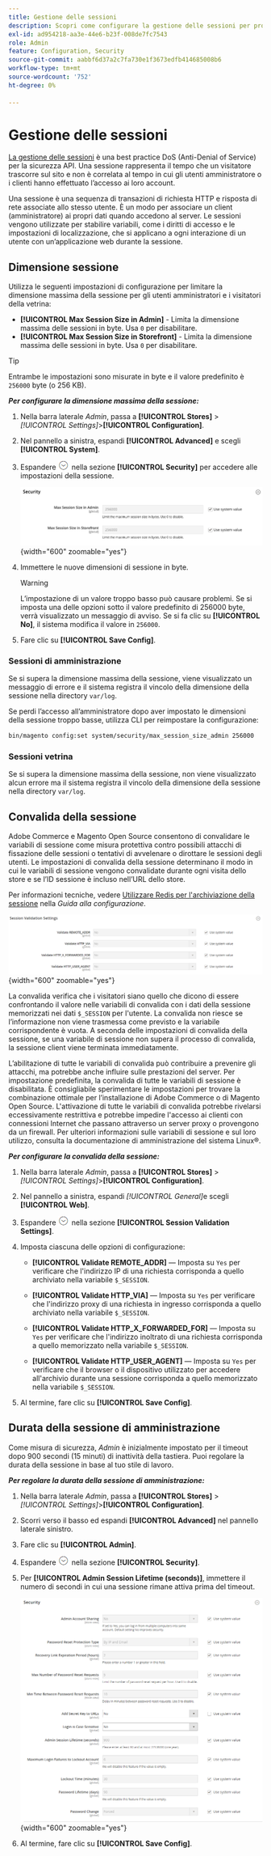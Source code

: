 ```yaml
---
title: Gestione delle sessioni
description: Scopri come configurare la gestione delle sessioni per proteggere l’amministratore e la vetrina.
exl-id: ad954218-aa3e-44e6-b23f-008de7fc7543
role: Admin
feature: Configuration, Security
source-git-commit: aabbf6d37a2c7fa730e1f3673edfb414685008b6
workflow-type: tm+mt
source-wordcount: '752'
ht-degree: 0%

---
```


# Gestione delle sessioni

[La gestione delle sessioni](https://cheatsheetseries.owasp.org/cheatsheets/Session_Management_Cheat_Sheet.html) è una best practice DoS (Anti-Denial of Service) per la sicurezza API. Una sessione rappresenta il tempo che un visitatore trascorre sul sito e non è correlata al tempo in cui gli utenti amministratore o i clienti hanno effettuato l’accesso ai loro account.

Una sessione è una sequenza di transazioni di richiesta HTTP e risposta di rete associate allo stesso utente. È un modo per associare un client (amministratore) ai propri dati quando accedono al server. Le sessioni vengono utilizzate per stabilire variabili, come i diritti di accesso e le impostazioni di localizzazione, che si applicano a ogni interazione di un utente con un’applicazione web durante la sessione.

## Dimensione sessione

Utilizza le seguenti impostazioni di configurazione per limitare la dimensione massima della sessione per gli utenti amministratori e i visitatori della vetrina:

- **[!UICONTROL Max Session Size in Admin]** - Limita la dimensione massima delle sessioni in byte. Usa `0` per disabilitare.
- **[!UICONTROL Max Session Size in Storefront]** - Limita la dimensione massima delle sessioni in byte. Usa `0` per disabilitare.

>[!TIP]
>
>Entrambe le impostazioni sono misurate in byte e il valore predefinito è `256000` byte (o 256 KB).

**_Per configurare la dimensione massima della sessione:_**

1. Nella barra laterale _Admin_, passa a **[!UICONTROL Stores]** > _[!UICONTROL Settings]_>**[!UICONTROL Configuration]**.

1. Nel pannello a sinistra, espandi **[!UICONTROL Advanced]** e scegli **[!UICONTROL System]**.

1. Espandere ![Selettore di espansione](../assets/icon-display-expand.png) nella sezione **[!UICONTROL Security]** per accedere alle impostazioni della sessione.

   ![Impostazioni sessione](../configuration-reference/advanced/assets/system-security.png){width="600" zoomable="yes"}

1. Immettere le nuove dimensioni di sessione in byte.

   >[!WARNING]
   >
   >L’impostazione di un valore troppo basso può causare problemi. Se si imposta una delle opzioni sotto il valore predefinito di 256000 byte, verrà visualizzato un messaggio di avviso. Se si fa clic su **[!UICONTROL No]**, il sistema modifica il valore in `256000`.

1. Fare clic su **[!UICONTROL Save Config]**.

### Sessioni di amministrazione

Se si supera la dimensione massima della sessione, viene visualizzato un messaggio di errore e il sistema registra il vincolo della dimensione della sessione nella directory `var/log`.

Se perdi l’accesso all’amministratore dopo aver impostato le dimensioni della sessione troppo basse, utilizza CLI per reimpostare la configurazione:

```bash
bin/magento config:set system/security/max_session_size_admin 256000
```

### Sessioni vetrina

Se si supera la dimensione massima della sessione, non viene visualizzato alcun errore ma il sistema registra il vincolo della dimensione della sessione nella directory `var/log`.

## Convalida della sessione

Adobe Commerce e Magento Open Source consentono di convalidare le variabili di sessione come misura protettiva contro possibili attacchi di fissazione delle sessioni o tentativi di avvelenare o dirottare le sessioni degli utenti. Le impostazioni di convalida della sessione determinano il modo in cui le variabili di sessione vengono convalidate durante ogni visita dello store e se l’ID sessione è incluso nell’URL dello store.

Per informazioni tecniche, vedere [Utilizzare Redis per l&#39;archiviazione della sessione](https://experienceleague.adobe.com/docs/commerce-operations/configuration-guide/cache/redis/redis-session.html) nella _Guida alla configurazione_.

![Configurazione generale - Convalida sessione Web](../configuration-reference/general/assets/web-session-validation-settings.png){width="600" zoomable="yes"}

La convalida verifica che i visitatori siano quello che dicono di essere confrontando il valore nelle variabili di convalida con i dati della sessione memorizzati nei dati `$_SESSION` per l&#39;utente. La convalida non riesce se l’informazione non viene trasmessa come previsto e la variabile corrispondente è vuota. A seconda delle impostazioni di convalida della sessione, se una variabile di sessione non supera il processo di convalida, la sessione client viene terminata immediatamente.

L’abilitazione di tutte le variabili di convalida può contribuire a prevenire gli attacchi, ma potrebbe anche influire sulle prestazioni del server. Per impostazione predefinita, la convalida di tutte le variabili di sessione è disabilitata. È consigliabile sperimentare le impostazioni per trovare la combinazione ottimale per l’installazione di Adobe Commerce o di Magento Open Source. L&#39;attivazione di tutte le variabili di convalida potrebbe rivelarsi eccessivamente restrittiva e potrebbe impedire l&#39;accesso ai clienti con connessioni Internet che passano attraverso un server proxy o provengono da un firewall. Per ulteriori informazioni sulle variabili di sessione e sul loro utilizzo, consulta la documentazione di amministrazione del sistema Linux®.

**_Per configurare la convalida della sessione:_**

1. Nella barra laterale _Admin_, passa a **[!UICONTROL Stores]** > _[!UICONTROL Settings]_>**[!UICONTROL Configuration]**.

1. Nel pannello a sinistra, espandi _[!UICONTROL General]_&#x200B;e scegli **[!UICONTROL Web]**.

1. Espandere ![Il selettore di espansione](../assets/icon-display-expand.png) nella sezione **[!UICONTROL Session Validation Settings]**.

1. Imposta ciascuna delle opzioni di configurazione:

   - **[!UICONTROL Validate REMOTE_ADDR]** — Imposta su `Yes` per verificare che l&#39;indirizzo IP di una richiesta corrisponda a quello archiviato nella variabile `$_SESSION`.

   - **[!UICONTROL Validate HTTP_VIA]** — Imposta su `Yes` per verificare che l&#39;indirizzo proxy di una richiesta in ingresso corrisponda a quello archiviato nella variabile `$_SESSION`.

   - **[!UICONTROL Validate HTTP_X_FORWARDED_FOR]** — Imposta su `Yes` per verificare che l&#39;indirizzo inoltrato di una richiesta corrisponda a quello memorizzato nella variabile `$_SESSION`.

   - **[!UICONTROL Validate HTTP_USER_AGENT]** — Imposta su `Yes` per verificare che il browser o il dispositivo utilizzato per accedere all&#39;archivio durante una sessione corrisponda a quello memorizzato nella variabile `$_SESSION`.

1. Al termine, fare clic su **[!UICONTROL Save Config]**.

## Durata della sessione di amministrazione

Come misura di sicurezza, _Admin_ è inizialmente impostato per il timeout dopo 900 secondi (15 minuti) di inattività della tastiera. Puoi regolare la durata della sessione in base al tuo stile di lavoro.

**_Per regolare la durata della sessione di amministrazione:_**

1. Nella barra laterale _Admin_, passa a **[!UICONTROL Stores]** > _[!UICONTROL Settings]_>**[!UICONTROL Configuration]**.

1. Scorri verso il basso ed espandi **[!UICONTROL Advanced]** nel pannello laterale sinistro.

1. Fare clic su **[!UICONTROL Admin]**.

1. Espandere ![Il selettore di espansione](../assets/icon-display-expand.png) nella sezione **[!UICONTROL Security]**.

1. Per **[!UICONTROL Admin Session Lifetime (seconds)]**, immettere il numero di secondi in cui una sessione rimane attiva prima del timeout.

   ![Configurazione avanzata - Impostazioni di protezione amministratore](../configuration-reference/advanced/assets/admin-security.png){width="600" zoomable="yes"}

1. Al termine, fare clic su **[!UICONTROL Save Config]**.
